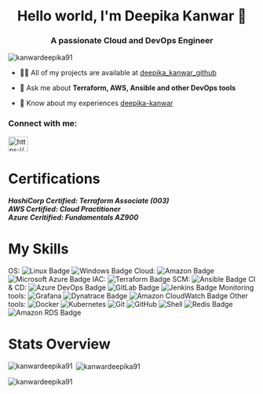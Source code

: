 <h1 align="center">Hello world, I'm Deepika Kanwar <span class="wave">👋</span></h1>
<h3 align="center">A passionate Cloud and DevOps Engineer</h3>

<p align="left"> <img src="https://komarev.com/ghpvc/?username=kanwardeepika91&label=Profile%20views&color=0e75b6&style=flat" alt="kanwardeepika91" /> </p>

- 👨‍💻 All of my projects are available at [deepika_kanwar_github](https://github.com/kanwardeepika91)

- 💬 Ask me about **Terraform, AWS, Ansible and other DevOps tools**

- 📄 Know about my experiences [deepika-kanwar](https://www.linkedin.com/in/deepika-kanwar)

<h3 align="left">Connect with me:</h3>
<p align="left">
<a href="https://linkedin.com/in/https://www.linkedin.com/in/deepika-kanwar/" target="blank"><img align="center" alt="https://www.linkedin.com/in/deepika-kanwar/" height="30" width="40" /></a>
</p>

# Certifications
***HashiCorp Certified: Terraform Associate (003)***  
***AWS Certified: Cloud Practitioner***   
***Azure Ceritified: Fundamentals AZ900*** 


# My Skills
OS: ![Linux Badge](https://img.shields.io/badge/Linux-FCC624?logo=linux&logoColor=000&style=flat-square) ![Windows Badge](https://img.shields.io/badge/Windows-0078D4?logo=windows&logoColor=fff&style=flat-square)
Cloud: ![Amazon Badge](https://img.shields.io/badge/Amazon-F90?logo=amazon&logoColor=fff&style=flat-square) ![Microsoft Azure Badge](https://img.shields.io/badge/Microsoft%20Azure-0078D4?logo=microsoftazure&logoColor=fff&style=flat-square)
IAC: ![Terraform Badge](https://img.shields.io/badge/Terraform-844FBA?logo=terraform&logoColor=fff&style=flat-square)
SCM: ![Ansible Badge](https://img.shields.io/badge/Ansible-E00?logo=ansible&logoColor=fff&style=flat-square)
CI & CD: ![Azure DevOps Badge](https://img.shields.io/badge/Azure%20DevOps-0078D7?logo=azuredevops&logoColor=fff&style=flat-square) ![GitLab Badge](https://img.shields.io/badge/GitLab-FC6D26?logo=gitlab&logoColor=fff&style=flat-square) ![Jenkins Badge](https://img.shields.io/badge/Jenkins-D24939?logo=jenkins&logoColor=fff&style=flat-square)
Monitoring tools: ![Grafana](https://img.shields.io/badge/-Grafana-000?&logo=Grafana) ![Dynatrace Badge](https://img.shields.io/badge/Dynatrace-1496FF?logo=dynatrace&logoColor=fff&style=flat-square) ![Amazon CloudWatch Badge](https://img.shields.io/badge/Amazon%20CloudWatch-FF4F8B?logo=amazoncloudwatch&logoColor=fff&style=flat-square)
Other tools:
![Docker](https://img.shields.io/badge/-Docker-black?style=flat-square&logo=docker)
![Kubernetes](https://img.shields.io/badge/-Kubernetes-326CE5?style=flat-square&logo=Kubernetes&logoColor=ffffff)
![Git](https://img.shields.io/badge/-Git-black?style=flat-square&logo=git)
![GitHub](https://img.shields.io/badge/-GitHub-181717?style=flat-square&logo=github)
![Shell](https://img.shields.io/badge/-Shell-blasck?style=plastic&logo=Shell)
![Redis Badge](https://img.shields.io/badge/Redis-DC382D?logo=redis&logoColor=fff&style=flat-square)
![Amazon RDS Badge](https://img.shields.io/badge/Amazon%20RDS-527FFF?logo=amazonrds&logoColor=fff&style=flat-square)

# Stats Overview
<p><img align="left" src="https://github-readme-stats.vercel.app/api/top-langs?username=kanwardeepika91&show_icons=true&locale=en&layout=compact&theme=radical"" alt="kanwardeepika91" /></p> 

<p>&nbsp;<img align="center" src="https://github-readme-stats.vercel.app/api?username=kanwardeepika91&show_icons=true&locale=en&theme=radical"" alt="kanwardeepika91" /></p>

<p><img align="center" src="https://github-readme-streak-stats.herokuapp.com/?user=kanwardeepika91&show_icons=true&locale=en&theme=radical"" alt="kanwardeepika91" /></p>
